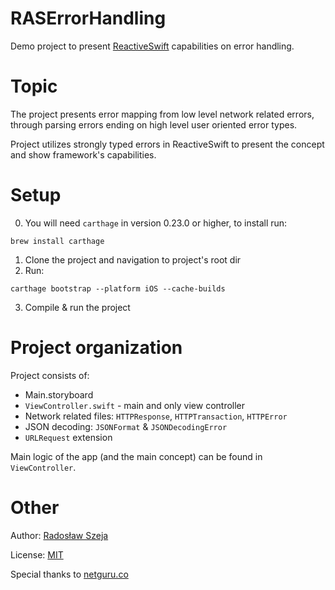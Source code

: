 # RASErrorHandling

Demo project to present [ReactiveSwift](https://github.com/ReactiveCocoa/ReactiveSwift) capabilities on error handling.

# Topic

The project presents error mapping from low level network related errors, through parsing errors ending on high level user oriented error types.

Project utilizes strongly typed errors in ReactiveSwift to present the concept and show framework's capabilities.

# Setup

0. You will need `carthage` in version 0.23.0 or higher, to install run:
```
brew install carthage
```
1. Clone the project and navigation to project's root dir
2. Run:
```
carthage bootstrap --platform iOS --cache-builds
```

3. Compile & run the project

# Project organization

Project consists of:
* Main.storyboard
* `ViewController.swift` - main and only view controller
* Network related files: `HTTPResponse`, `HTTPTransaction`, `HTTPError`
* JSON decoding: `JSONFormat` & `JSONDecodingError`
* `URLRequest` extension

Main logic of the app (and the main concept) can be found in `ViewController`.

# Other

Author: [Radosław Szeja](https://github.com/rad3ks)

License: [MIT](https://github.com/rad3ks/RASErrorHandling/LICENSE)

Special thanks to [netguru.co](https://netguru.co)
